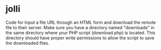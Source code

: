 # jolli
Code for Input a file URL through an HTML form and download the remote file to their server.
Make sure you have a directory named "downloads" in the same directory where your PHP script (download.php) is located. This directory should have proper write permissions to allow the script to save the downloaded files.
